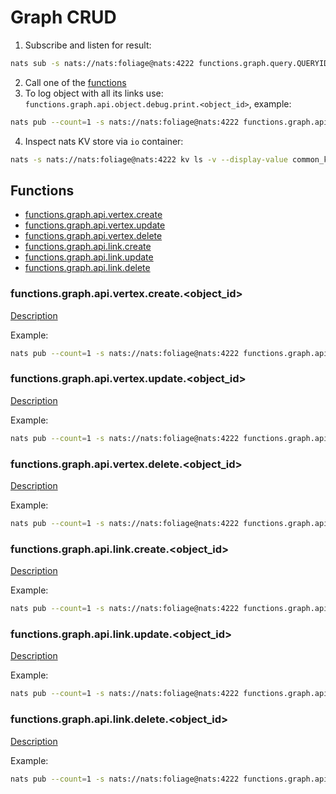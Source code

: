 # Graph CRUD

1. Subscribe and listen for result: 
```sh
nats sub -s nats://nats:foliage@nats:4222 functions.graph.query.QUERYID
```
2. Call one of the [functions](#functions)
3. To log object with all its links use: `functions.graph.api.object.debug.print.<object_id>`, example:
```sh
nats pub --count=1 -s nats://nats:foliage@nats:4222 functions.graph.api.object.debug.print.root "{}"
```
4. Inspect nats KV store via `io` container: 
```sh
nats -s nats://nats:foliage@nats:4222 kv ls -v --display-value common_kv_store
```

## Functions

- [functions.graph.api.vertex.create](#functionsgraphllapiobjectcreateobject_id) <!-- omit in toc -->
- [functions.graph.api.vertex.update](#functionsgraphllapiobjectupdateobject_id)
- [functions.graph.api.vertex.delete](#functionsgraphllapiobjectdeleteobject_id)
- [functions.graph.api.link.create](#functionsgraphllapilinkcreateobject_id)
- [functions.graph.api.link.update](#functionsgraphllapilinkupdateobject_id)
- [functions.graph.api.link.delete](#functionsgraphllapilinkdeleteobject_id)

### functions.graph.api.vertex.create.<object_id>

[Description](https://pkg.go.dev/github.com/foliagecp/sdk/embedded/graph/crud/#LLAPIVertexCreate)

Example:  
```sh
nats pub --count=1 -s nats://nats:foliage@nats:4222 functions.graph.api.vertex.create.root "{\"payload\":{\"query_id\":\"QUERYID\", \"body\":{\"name\":\"root\"}}}"
```

### functions.graph.api.vertex.update.<object_id>

[Description](https://pkg.go.dev/github.com/foliagecp/sdk/embedded/graph/crud/#LLAPIVertexUpdate)

Example:  
```sh
nats pub --count=1 -s nats://nats:foliage@nats:4222 functions.graph.api.vertex.update.root "{\"payload\":{\"query_id\":\"QUERYID\", \"body\":{\"label\":\"some\"}}}"
```

### functions.graph.api.vertex.delete.<object_id>

[Description](https://pkg.go.dev/github.com/foliagecp/sdk/embedded/graph/crud/#LLAPIVertexDelete)

Example:  
```sh
nats pub --count=1 -s nats://nats:foliage@nats:4222 functions.graph.api.vertex.delete.root "{\"payload\":{\"query_id\":\"QUERYID\"}}"
```

### functions.graph.api.link.create.<object_id>

[Description](https://pkg.go.dev/github.com/foliagecp/sdk/embedded/graph/crud/#LLAPILinkCreate)

Example:  
```sh
nats pub --count=1 -s nats://nats:foliage@nats:4222 functions.graph.api.link.create.root "{\"payload\":{\"query_id\":\"QUERYID\", \"to\":\"a\", \"link_type\": \"type1\", \"body\":{\"tags\":[\"t1\", \"t2\"]}}}"
```

### functions.graph.api.link.update.<object_id>

[Description](https://pkg.go.dev/github.com/foliagecp/sdk/embedded/graph/crud/#LLAPILinkUpdate)

Example:  
```sh
nats pub --count=1 -s nats://nats:foliage@nats:4222 functions.graph.api.link.update.root "{\"payload\":{\"query_id\":\"QUERYID\", \"to\":\"a\", \"link_type\": \"type1\", \"body\":{\"tags\":[\"t4\"]}}}"
```

### functions.graph.api.link.delete.<object_id>

[Description](https://pkg.go.dev/github.com/foliagecp/sdk/embedded/graph/crud/#LLAPILinkDelete)

Example:  
```sh
nats pub --count=1 -s nats://nats:foliage@nats:4222 functions.graph.api.link.delete.root "{\"payload\":{\"query_id\":\"QUERYID\", \"to\":\"a\", \"link_type\": \"type1\"}}"
```